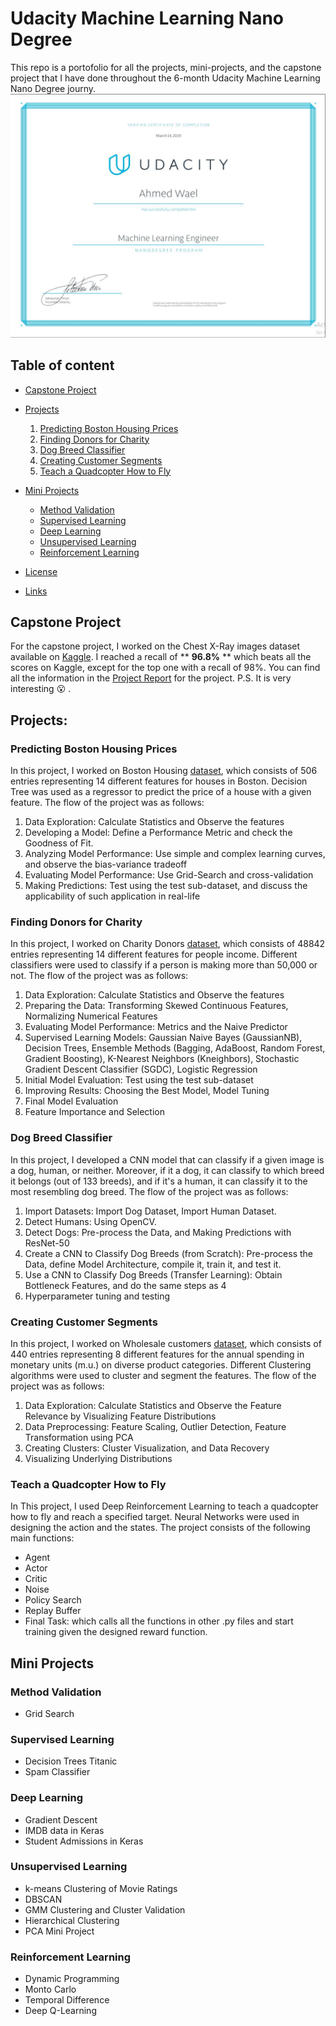 # Udacity Machine Learning Nano Degree

This repo is a portofolio for all the projects, mini-projects, and the capstone project that I have done throughout the 6-month Udacity Machine Learning Nano Degree journy.
![](https://github.com/ahmedwael19/Udacity-Machine-Learning-Nano-Degree/blob/master/Certificate%20of%20Completion.JPG)

## Table of content
- [Capstone Project](#Capstone-Project)
- [Projects](#Projects)
  1. [Predicting Boston Housing Prices](#Predicting-Boston-Housing-Prices)
  2. [Finding Donors for Charity](#Finding-Donors-for-Charity)
  3. [Dog Breed Classifier](#Dog-Breed-Classifier)
  4. [Creating Customer Segments](#Creating-Customer-Segments)
  5. [Teach a Quadcopter How to Fly](#Teach-a-Quadcopter-How-to-Fly)
- [Mini Projects](#Mini-Projects)
    - [Method Validation](#Method-Validation)
    - [Supervised Learning](#Supervised-Learning)
    - [Deep Learning](#Deep-Learning)
    - [Unsupervised Learning](#Unsupervised-Learning)
    - [Reinforcement Learning](#Reinforcement-Learning)

- [License](#license)
- [Links](#links)

  
## Capstone Project
 For the capstone project, I worked on the Chest X-Ray images dataset available on [Kaggle](https://www.kaggle.com/paultimothymooney/chest-xray-pneumonia). I reached a recall of ** **96.8%** ** which beats all the scores on Kaggle, except for the top one with a recall of 98%.
You can find all the information in the [Project Report](https://github.com/ahmedwael19/Udacity-Machine-Learning-Nano-Degree/blob/master/Capstone%20Project/MLND%20cap%20project.pdf) for the project.
 P.S. It is very interesting :open_mouth: . 
## Projects:

### Predicting Boston Housing Prices
  In this project, I worked on Boston Housing [dataset](https://archive.ics.uci.edu/ml/machine-learning-databases/housing/), which consists of 506 entries representing 14 different features for houses in Boston. Decision Tree was used as a regressor to predict the price of a house with a given feature. The flow of the project was as follows:
  1. Data Exploration: Calculate Statistics and Observe the features
  2. Developing a Model: Define a Performance Metric and check the Goodness of Fit. 
  3. Analyzing Model Performance: Use simple and complex learning curves, and observe the bias-variance tradeoff
  4. Evaluating Model Performance:  Use Grid-Search and cross-validation
  5. Making Predictions: Test using the test sub-dataset, and discuss the applicability of such application in real-life
  
### Finding Donors for Charity
  In this project, I worked on Charity Donors  [dataset](https://archive.ics.uci.edu/ml/datasets/Census+Income), which consists of 48842 entries representing 14 different features for people income. Different classifiers were used to classify if a person is making more than 50,000 or not. The flow of the project was as follows:
  1. Data Exploration: Calculate Statistics and Observe the features
  2. Preparing the Data: Transforming Skewed Continuous Features, Normalizing Numerical Features
  3. Evaluating Model Performance: Metrics and the Naive Predictor
  4. Supervised Learning Models:  Gaussian Naive Bayes (GaussianNB), Decision Trees, Ensemble Methods (Bagging, AdaBoost, Random Forest, Gradient Boosting), K-Nearest Neighbors (Kneighbors), Stochastic Gradient Descent Classifier (SGDC), Logistic Regression
  5. Initial Model Evaluation: Test using the test sub-dataset
  6. Improving Results: Choosing the Best Model, Model Tuning
  7. Final Model Evaluation
  8. Feature Importance and Selection

### Dog Breed Classifier
  In this project, I developed a CNN model that can classify if a given image is a dog, human, or neither. Moreover, if it a dog, it can classify to which breed it belongs (out of 133 breeds), and if it's a human, it can classify it to the most resembling dog breed. The flow of the project was as follows:
  1. Import Datasets: Import Dog Dataset, Import Human Dataset.
  2. Detect Humans: Using OpenCV. 
  3. Detect Dogs: Pre-process the Data, and Making Predictions with ResNet-50
  4. Create a CNN to Classify Dog Breeds (from Scratch): Pre-process the Data, define Model Architecture, compile it, train it, and test it.
  5. Use a CNN to Classify Dog Breeds (Transfer Learning): Obtain Bottleneck Features, and do the same steps as 4
  6. Hyperparameter tuning and testing
  
### Creating Customer Segments
  In this project, I worked on Wholesale customers [dataset](https://archive.ics.uci.edu/ml/datasets/Wholesale+customers), which consists of 440 entries representing 8 different features for the annual spending in monetary units (m.u.) on diverse product categories. Different Clustering algorithms were used to cluster and segment the features. The flow of the project was as follows:
  1. Data Exploration: Calculate Statistics and Observe the Feature Relevance by Visualizing Feature Distributions
  2. Data Preprocessing: Feature Scaling, Outlier Detection, Feature Transformation using PCA
  3. Creating Clusters: Cluster Visualization, and Data Recovery
  4. Visualizing Underlying Distributions
  
### Teach a Quadcopter How to Fly
  In This project, I used Deep Reinforcement Learning to teach a quadcopter how to fly and reach a specified target. Neural Networks were used in designing the action and the states. The project consists of the following main functions:
  * Agent
  * Actor
  * Critic
  * Noise
  * Policy Search
  * Replay Buffer
  * Final Task: which calls all the functions in other .py files and start training given the designed reward function.

 ## Mini Projects
  
 ### Method Validation
   * Grid Search

 ### Supervised Learning
 * Decision Trees Titanic
 * Spam Classifier
 ### Deep Learning
 * Gradient Descent
 * IMDB data in Keras 
 * Student Admissions in Keras 
 ### Unsupervised Learning
 * k-means Clustering of Movie Ratings 
 * DBSCAN
 * GMM Clustering and Cluster Validation 
 * Hierarchical Clustering 
 * PCA Mini Project 
### Reinforcement Learning
* Dynamic Programming
* Monto Carlo
* Temporal Difference
* Deep Q-Learning
